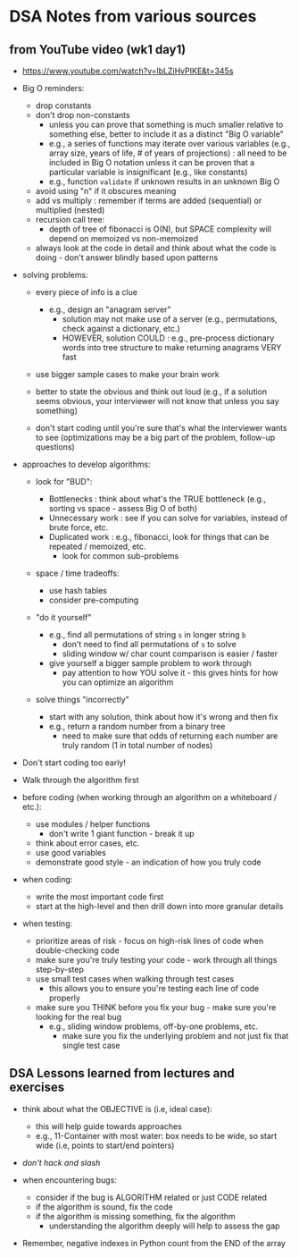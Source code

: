 # DSA Notes from various sources

## from YouTube video (wk1 day1)
- https://www.youtube.com/watch?v=lbLZiHvPIKE&t=345s

- Big O reminders:
  - drop constants
  - don't drop non-constants
    - unless you can prove that something is much smaller relative to something else, better to include it as a distinct "Big O variable"
    - e.g., a series of functions may iterate over various variables (e.g., array size, years of life, # of years of projections) : all need to be included in Big O notation unless it can be proven that a particular variable is insignificant (e.g., like constants)
    - e.g., function `validate` if unknown results in an unknown Big O
  - avoid using "n" if it obscures meaning
  - add vs multiply : remember if terms are added (sequential) or multiplied (nested)
  - recursion call tree:
      - depth of tree of fibonacci is O(N), but SPACE complexity will depend on memoized vs non-memoized
  - always look at the code in detail and think about what the code is doing - don't answer blindly based upon patterns

- solving problems:
  - every piece of info is a clue
    - e.g., design an "anagram server"
      - solution may not make use of a server (e.g., permutations, check against a dictionary, etc.)
      - HOWEVER, solution COULD : e.g., pre-process dictionary words into tree structure to make returning anagrams VERY fast

  - use bigger sample cases to make your brain work
  - better to state the obvious and think out loud (e.g., if a solution seems obvious, your interviewer will not know that unless you say something)
  - don't start coding until you're sure that's what the interviewer wants to see (optimizations may be a big part of the problem, follow-up questions)

- approaches to develop algorithms:
  - look for "BUD":
    - Bottlenecks : think about what's the TRUE bottleneck (e.g., sorting vs space - assess Big O of both)
    - Unnecessary work : see if you can solve for variables, instead of brute force, etc.
    - Duplicated work : e.g., fibonacci, look for things that can be repeated / memoized, etc.
        - look for common sub-problems

  - space / time tradeoffs:
      - use hash tables
      - consider pre-computing
  
  - "do it yourself"
      - e.g., find all permutations of string `s` in longer string `b`
          - don't need to find all permutations of `s` to solve
          - sliding window w/ char count comparison is easier / faster
      - give yourself a bigger sample problem to work through
        - pay attention to how YOU solve it - this gives hints for how you can optimize an algorithm

  - solve things "incorrectly"
      - start with any solution, think about how it's wrong and then fix
      - e.g., return a random number from a binary tree
          - need to make sure that odds of returning each number are truly random (1 in total number of nodes)

- Don't start coding too early!
- Walk through the algorithm first

- before coding (when working through an algorithm on a whiteboard / etc.):
    - use modules / helper functions
        - don't write 1 giant function - break it up
    - think about error cases, etc.
    - use good variables
    - demonstrate good style - an indication of how you truly code

- when coding:
  - write the most important code first
  - start at the high-level and then drill down into more granular details

- when testing:
  - prioritize areas of risk - focus on high-risk lines of code when double-checking code
  - make sure you're truly testing your code - work through all things step-by-step
  - use small test cases when walking through test cases
      - this allows you to ensure you're testing each line of code properly
  - make sure you THINK before you fix your bug - make sure you're looking for the real bug
    - e.g., sliding window problems, off-by-one problems, etc.
      - make sure you fix the underlying problem and not just fix that single test case



## DSA Lessons learned from lectures and exercises
- think about what the OBJECTIVE is (i.e, ideal case):
    - this will help guide towards approaches
    - e.g., 11-Container with most water: box needs to be wide, so start wide (i.e, points to start/end pointers)

- *don't hack and slash*
- when encountering bugs:
    - consider if the bug is ALGORITHM related or just CODE related
    - if the algorithm is sound, fix the code
    - if the algorithm is missing something, fix the algorithm
        - understanding the algorithm deeply will help to assess the gap

- Remember, negative indexes in Python count from the END of the array